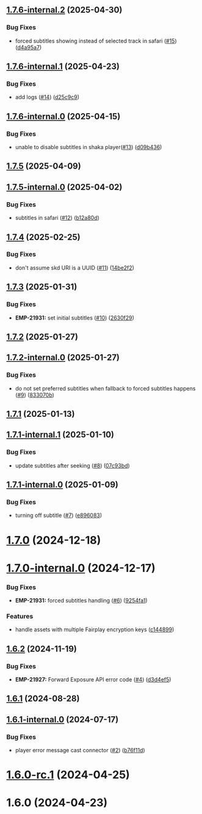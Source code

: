 ## [1.7.6-internal.2](https://github.com/ericssonbroadcastservices/javascript-player/compare/v1.7.6-internal.1...v1.7.6-internal.2) (2025-04-30)


### Bug Fixes

* forced subtitles showing instead of selected track in safari ([#15](https://github.com/ericssonbroadcastservices/javascript-player/issues/15)) ([d4a95a7](https://github.com/ericssonbroadcastservices/javascript-player/commit/d4a95a767b74e9ab79c57e220a0afb0108d78cce))



## [1.7.6-internal.1](https://github.com/ericssonbroadcastservices/javascript-player/compare/v1.7.6-internal.0...v1.7.6-internal.1) (2025-04-23)


### Bug Fixes

* add logs ([#14](https://github.com/ericssonbroadcastservices/javascript-player/issues/14)) ([d25c9c9](https://github.com/ericssonbroadcastservices/javascript-player/commit/d25c9c9571865f68bcee5f31aa799ae833cd8405))



## [1.7.6-internal.0](https://github.com/ericssonbroadcastservices/javascript-player/compare/v1.7.5...v1.7.6-internal.0) (2025-04-15)


### Bug Fixes

* unable to disable subtitles in shaka player([#13](https://github.com/ericssonbroadcastservices/javascript-player/issues/13)) ([d09b436](https://github.com/ericssonbroadcastservices/javascript-player/commit/d09b436c22e79159452916da9ab904ebf1dfd6af))



## [1.7.5](https://github.com/ericssonbroadcastservices/javascript-player/compare/v1.7.5-internal.0...v1.7.5) (2025-04-09)



## [1.7.5-internal.0](https://github.com/ericssonbroadcastservices/javascript-player/compare/v1.7.4...v1.7.5-internal.0) (2025-04-02)


### Bug Fixes

* subtitles in safari ([#12](https://github.com/ericssonbroadcastservices/javascript-player/issues/12)) ([b12a80d](https://github.com/ericssonbroadcastservices/javascript-player/commit/b12a80d1ac9e0bb37264c10a7067851cd17f66d6))



## [1.7.4](https://github.com/ericssonbroadcastservices/javascript-player/compare/v1.7.3...v1.7.4) (2025-02-25)


### Bug Fixes

* don't assume skd URI is a UUID ([#11](https://github.com/ericssonbroadcastservices/javascript-player/issues/11)) ([14be2f2](https://github.com/ericssonbroadcastservices/javascript-player/commit/14be2f226ce45c2806017d5cd66e4230e7d9d257))



## [1.7.3](https://github.com/ericssonbroadcastservices/javascript-player/compare/v1.7.2...v1.7.3) (2025-01-31)


### Bug Fixes

* **EMP-21931:** set initial subtitles ([#10](https://github.com/ericssonbroadcastservices/javascript-player/issues/10)) ([2630f29](https://github.com/ericssonbroadcastservices/javascript-player/commit/2630f29095ad3ddcf2e2c6642139a0cd4e761f5c))



## [1.7.2](https://github.com/ericssonbroadcastservices/javascript-player/compare/v1.7.2-internal.0...v1.7.2) (2025-01-27)



## [1.7.2-internal.0](https://github.com/ericssonbroadcastservices/javascript-player/compare/v1.7.1...v1.7.2-internal.0) (2025-01-27)


### Bug Fixes

* do not set preferred subtitles when fallback to forced subtitles happens ([#9](https://github.com/ericssonbroadcastservices/javascript-player/issues/9)) ([833070b](https://github.com/ericssonbroadcastservices/javascript-player/commit/833070b0ab7f9ee1031e06d000826ed49b3641ba))



## [1.7.1](https://github.com/ericssonbroadcastservices/javascript-player/compare/v1.7.1-internal.1...v1.7.1) (2025-01-13)



## [1.7.1-internal.1](https://github.com/ericssonbroadcastservices/javascript-player/compare/v1.7.1-internal.0...v1.7.1-internal.1) (2025-01-10)


### Bug Fixes

* update subtitles after seeking ([#8](https://github.com/ericssonbroadcastservices/javascript-player/issues/8)) ([07c93bd](https://github.com/ericssonbroadcastservices/javascript-player/commit/07c93bd2214cfc3335371739177a21d0b9f5e06d))



## [1.7.1-internal.0](https://github.com/ericssonbroadcastservices/javascript-player/compare/v1.7.0...v1.7.1-internal.0) (2025-01-09)


### Bug Fixes

* turning off subtitle ([#7](https://github.com/ericssonbroadcastservices/javascript-player/issues/7)) ([e896083](https://github.com/ericssonbroadcastservices/javascript-player/commit/e89608387f3a089ee0b36171c33dc8576657abfb))



# [1.7.0](https://github.com/ericssonbroadcastservices/javascript-player/compare/v1.7.0-internal.0...v1.7.0) (2024-12-18)



# [1.7.0-internal.0](https://github.com/ericssonbroadcastservices/javascript-player/compare/v1.6.2...v1.7.0-internal.0) (2024-12-17)


### Bug Fixes

* **EMP-21931:** forced subtitles handling ([#6](https://github.com/ericssonbroadcastservices/javascript-player/issues/6)) ([9254fa1](https://github.com/ericssonbroadcastservices/javascript-player/commit/9254fa15f2c28ae4a01ee619038de9a8bd3b2441))


### Features

* handle assets with multiple Fairplay encryption keys ([c144899](https://github.com/ericssonbroadcastservices/javascript-player/commit/c144899fbadf06be802075b2004fd82b183fa285))



## [1.6.2](https://github.com/ericssonbroadcastservices/javascript-player/compare/v1.6.1...v1.6.2) (2024-11-19)


### Bug Fixes

* **EMP-21927:** Forward Exposure API error code ([#4](https://github.com/ericssonbroadcastservices/javascript-player/issues/4)) ([d3d4ef5](https://github.com/ericssonbroadcastservices/javascript-player/commit/d3d4ef544aa134e0693acff2177b047f09ec1ba6))



## [1.6.1](https://github.com/ericssonbroadcastservices/javascript-player/compare/v1.6.1-internal.0...v1.6.1) (2024-08-28)



## [1.6.1-internal.0](https://github.com/ericssonbroadcastservices/javascript-player/compare/v1.6.0-rc.1...v1.6.1-internal.0) (2024-07-17)


### Bug Fixes

* player error message cast connector ([#2](https://github.com/ericssonbroadcastservices/javascript-player/issues/2)) ([b76f11d](https://github.com/ericssonbroadcastservices/javascript-player/commit/b76f11de43cb9f8b42c3c6b6b8234f51590dcbfd))



# [1.6.0-rc.1](https://github.com/ericssonbroadcastservices/javascript-player/compare/v1.6.0...v1.6.0-rc.1) (2024-04-25)



# 1.6.0 (2024-04-23)



